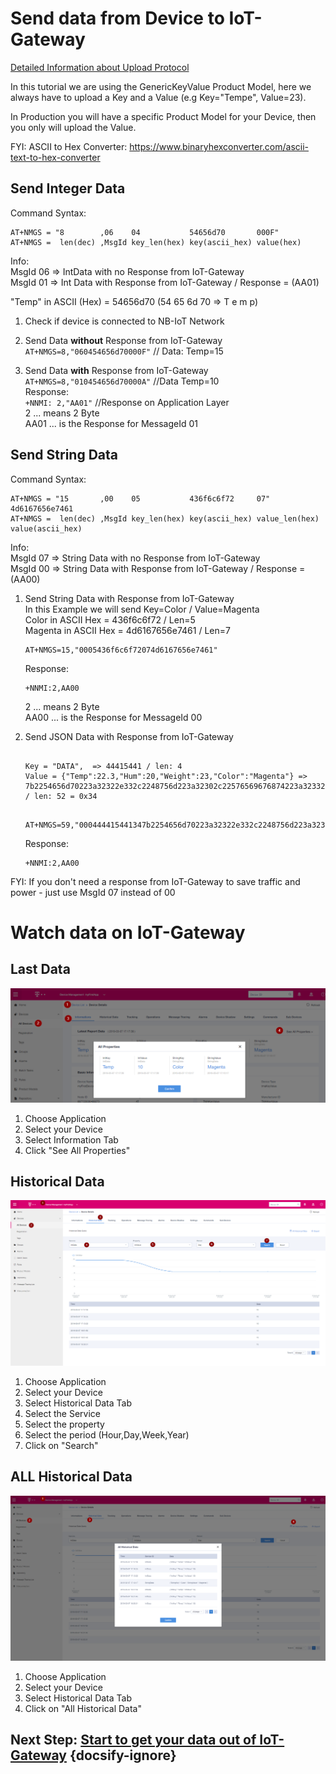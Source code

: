 # Send data from Device to IoT-Gateway

[Detailed Information about Upload Protocol](GenericKeyValue_CoAP.md)

In this tutorial we are using the GenericKeyValue Product Model, here we always have to upload a Key and a Value (e.g Key="Tempe", Value=23).

In Production you will have a specific Product Model for your Device, then you only will upload the Value. 

FYI: ASCII to Hex Converter: https://www.binaryhexconverter.com/ascii-text-to-hex-converter
 

## Send Integer Data

Command Syntax:
```
AT+NMGS = "8        ,06    04           54656d70       000F"       
AT+NMGS =  len(dec) ,MsgId key_len(hex) key(ascii_hex) value(hex)
```
Info:  
MsgId 06 => IntData with no Response from IoT-Gateway  
MsgId 01 => Int Data with Response from IoT-Gateway / Response = (AA01)

"Temp" in ASCII (Hex) = 54656d70  (54 65 6d 70 => T e m p)    

1. Check if device is connected to NB-IoT Network  
      
2. Send Data **without** Response from IoT-Gateway   
    `AT+NMGS=8,"060454656d70000F"`     // Data: Temp=15
3. Send Data **with** Response from IoT-Gateway   
    `AT+NMGS=8,"010454656d70000A"`   //Data Temp=10  
    Response:  
    `+NNMI: 2,"AA01"`  //Response on Application Layer  
    2 ... means 2 Byte  
    AA01 ... is the Response for MessageId 01


## Send String Data

Command Syntax:
```
AT+NMGS = "15       ,00    05           436f6c6f72     07"             4d6167656e7461   
AT+NMGS =  len(dec) ,MsgId key_len(hex) key(ascii_hex) value_len(hex) value(ascii_hex) 
```
Info:  
MsgId 07 => String Data with no Response from IoT-Gateway  
MsgId 00 => String Data with Response from IoT-Gateway / Response = (AA00)

1. Send String Data with Response from IoT-Gateway  
   In this Example we will send Key=Color / Value=Magenta     
   Color in ASCII Hex = 436f6c6f72  / Len=5  
   Magenta in ASCII Hex = 4d6167656e7461 / Len=7  
   
   ```
   AT+NMGS=15,"0005436f6c6f72074d6167656e7461"
   ```
   Response:
   ```
   +NNMI:2,AA00 
   ```
   2 ... means 2 Byte  
   AA00 ... is the Response for MessageId 00



2. Send JSON Data with Response from IoT-Gateway  
   ```
   
   Key = "DATA",  => 44415441 / len: 4  
   Value = {"Temp":22.3,"Hum":20,"Weight":23,"Color":"Magenta"} =>  
   7b2254656d70223a32322e332c2248756d223a32302c22576569676874223a32332c22436f6c6f72223a224d6167656e7461227d  / len: 52 = 0x34
   ```
   ```
   
   AT+NMGS=59,"000444415441347b2254656d70223a32322e332c2248756d223a32302c22576569676874223a32332c22436f6c6f72223a224d6167656e7461227d  
   ```
    Response:  
   ```
   +NNMI:2,AA00 
   ```

FYI: If you don't need a response from IoT-Gateway to save traffic and power - just use MsgId 07 instead of 00

# Watch data on IoT-Gateway

## Last Data
![Latest Data](../images/Device_Data.png)
1. Choose Application
2. Select your Device
3. Select Information Tab
4. Click "See All Properties"
   
## Historical Data
![Historical Data](../images/Historical_Data_Step.png)
1. Choose Application
2. Select your Device
3. Select Historical Data Tab
4. Select the Service 
5. Select the property
6. Select the period (Hour,Day,Week,Year)
7. Click on "Search"

## ALL Historical Data
![Historical Data](../images/Device_All_Historical_Data.png)
1. Choose Application
2. Select your Device
3. Select Historical Data Tab
4. Click on "All Historical Data"

## Next Step: [Start to get your data out of IoT-Gateway](./Application_Enablement/05_Install_and_setup_Postman.md) {docsify-ignore}


